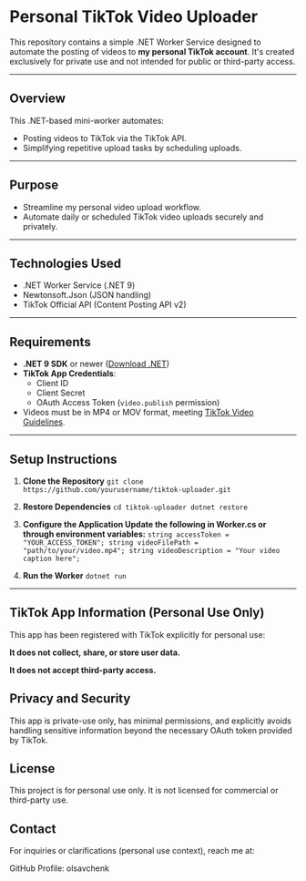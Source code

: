 # Personal TikTok Video Uploader

This repository contains a simple .NET Worker Service designed to automate the posting of videos to **my personal TikTok account**. It's created exclusively for private use and not intended for public or third-party access.

---

## Overview
This .NET-based mini-worker automates:
- Posting videos to TikTok via the TikTok API.
- Simplifying repetitive upload tasks by scheduling uploads.

---

## Purpose
- Streamline my personal video upload workflow.
- Automate daily or scheduled TikTok video uploads securely and privately.

---

## Technologies Used
- .NET Worker Service (.NET 9)
- Newtonsoft.Json (JSON handling)
- TikTok Official API (Content Posting API v2)

---

## Requirements
- **.NET 9 SDK** or newer ([Download .NET](https://dotnet.microsoft.com/download))
- **TikTok App Credentials**:
  - Client ID
  - Client Secret
  - OAuth Access Token (`video.publish` permission)
- Videos must be in MP4 or MOV format, meeting [TikTok Video Guidelines](https://developers.tiktok.com/doc/content-posting-api/).

---

## Setup Instructions

1. **Clone the Repository**
``git clone https://github.com/yourusername/tiktok-uploader.git``
   
3. **Restore Dependencies**
``cd tiktok-uploader
   dotnet restore``

4. **Configure the Application Update the following in Worker.cs or through environment variables:**
``string accessToken = "YOUR_ACCESS_TOKEN";
   string videoFilePath = "path/to/your/video.mp4";
   string videoDescription = "Your video caption here";``

5. **Run the Worker**
``dotnet run``

---

## TikTok App Information (Personal Use Only)
This app has been registered with TikTok explicitly for personal use:

**It does not collect, share, or store user data.**

**It does not accept third-party access.**

## Privacy and Security
This app is private-use only, has minimal permissions, and explicitly avoids handling sensitive information beyond the necessary OAuth token provided by TikTok.

## License
This project is for personal use only. It is not licensed for commercial or third-party use.

## Contact
For inquiries or clarifications (personal use context), reach me at:

GitHub Profile: olsavchenk
